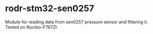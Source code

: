 # rodr-stm32-sen0257
Module for reading data from sen0257 pressure sensor and filtering it.
Tested on Nucleo-F767ZI
